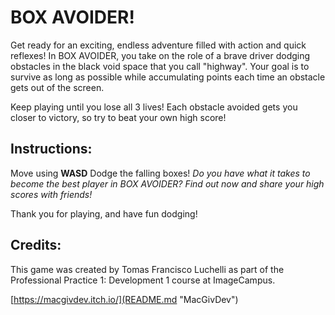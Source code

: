 # BOX AVOIDER!
Get ready for an exciting, endless adventure filled with action and quick reflexes! In BOX AVOIDER, you take on the role of a brave driver dodging obstacles in the black void space that you call "highway". Your goal is to survive as long as possible while accumulating points each time an obstacle gets out of the screen.

Keep playing until you lose all 3 lives! Each obstacle avoided gets you closer to victory, so try to beat your own high score!

## Instructions:
Move using __WASD__
Dodge the falling boxes!
_Do you have what it takes to become the best player in BOX AVOIDER? Find out now and share your high scores with friends!_

Thank you for playing, and have fun dodging!

## Credits:
This game was created by Tomas Francisco Luchelli as part of the Professional Practice 1: Development 1 course at ImageCampus.

[https://macgivdev.itch.io/](README.md "MacGivDev")
